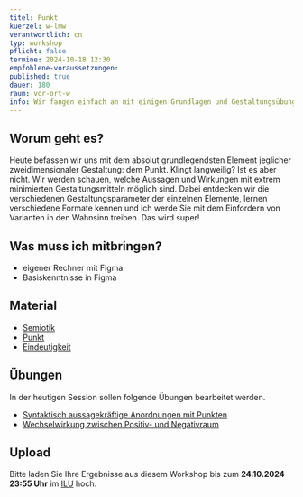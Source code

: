 ```yaml
---
titel: Punkt
kuerzel: w-lmw
verantwortlich: cn
typ: workshop
pflicht: false
termine: 2024-10-18 12:30
empfohlene-voraussetzungen:
published: true
dauer: 180
raum: vor-ort-w
info: Wir fangen einfach an mit einigen Grundlagen und Gestaltungsübungen rund um den Punkt.
---
```


## Worum geht es?

Heute befassen wir uns mit dem absolut grundlegendsten Element jeglicher zweidimensionaler Gestaltung: dem Punkt. Klingt langweilig? Ist es aber nicht. Wir werden schauen, welche Aussagen und Wirkungen mit extrem minimierten Gestaltungsmitteln möglich sind. Dabei entdecken wir die verschiedenen Gestaltungsparameter der einzelnen Elemente, lernen verschiedene Formate kennen und ich werde Sie mit dem Einfordern von Varianten in den Wahnsinn treiben. Das wird super!

## Was muss ich mitbringen?

-   eigener Rechner mit Figma
-   Basiskenntnisse in Figma

## Material

-   [Semiotik](https://cnoss.github.io/slides/presentations/screendesign/semiotik/)
-   [Punkt](https://cnoss.github.io/slides/presentations/screendesign/punkt/)
-   [Eindeutigkeit](https://cnoss.github.io/slides/presentations/screendesign/eindeutigkeit/)


## Übungen

In der heutigen Session sollen folgende Übungen bearbeitet werden.

-   [Syntaktisch aussagekräftige Anordnungen mit Punkten](https://th-koeln.github.io/mi-bachelor-screendesign/assignments/basics-anordnungen-mit-punkten/)
-   [Wechselwirkung zwischen Positiv- und Negativraum](https://th-koeln.github.io/mi-bachelor-screendesign/assignments/basics-punkt-positiv-negativ/)


## Upload

Bitte laden Sie Ihre Ergebnisse aus diesem Workshop bis zum **24.10.2024 23:55 Uhr** im [ILU](https://ilu.th-koeln.de/ilias.php?baseClass=ilrepositorygui&ref_id=431172) hoch.



<!-- ## Mitschnitte

Die Mitschnitte der Session liegen im [Ilias](https://ilias.th-koeln.de/goto.php?target=fold_2049885&client_id=ILIAS_FH_Koeln). -->


<!--
## Sie haben keinen Rechner?
Kein Problem, denn wir haben welche. Allerdings nur Macs. Uuuuuhh. Wenn Sie einen brauchen, bitte rechtzeitig an Volker Schaefer wenden. Unsere Rechner können nur für die Workshops und Trainings ausgeliehen werden. Im MI Pool stehen aber immer Rechner für Sie bereit.
-->
